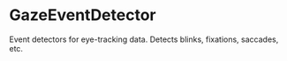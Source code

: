 # GazeEventDetector
Event detectors for eye-tracking data.
Detects blinks, fixations, saccades, etc.

